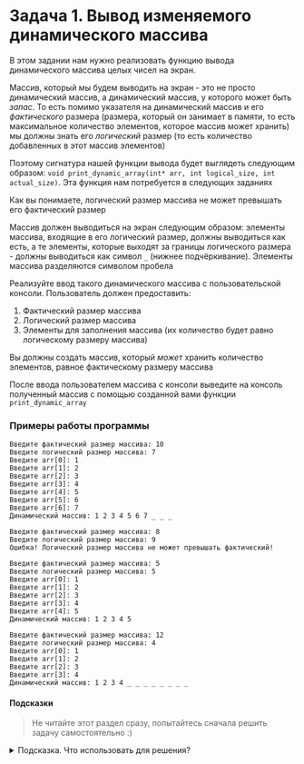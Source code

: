 # Задача 1. Вывод изменяемого динамического массива
В этом задании нам нужно реализовать функцию вывода динамического массива целых чисел на экран.

Массив, который мы будем выводить на экран - это не просто динамический массив, а динамический массив, у которого может быть *запас*. То есть помимо указателя на динамический массив и его *фактического* размера (размера, который он занимает в памяти, то есть максимальное количество элементов, которое массив может хранить) мы должны знать его *логический* размер (то есть количество добавленных в этот массив элементов)

Поэтому сигнатура нашей функции вывода будет выглядеть следующим образом: `void print_dynamic_array(int* arr, int logical_size, int actual_size)`. Эта функция нам потребуется в следующих заданиях

Как вы понимаете, логический размер массива не может превышать его фактический размер

Массив должен выводиться на экран следующим образом: элементы массива, входящие в его логический размер, должны выводиться как есть, а те элементы, которые выходят за границы логического размера - должны выводиться как символ `_` (нижнее подчёркивание). Элементы массива разделяются символом пробела

Реализуйте ввод такого динамического массива с пользовательской консоли. Пользователь должен предоставить:
1. Фактический размер массива
2. Логический размер массива
3. Элементы для заполнения массива (их количество будет равно логическому размеру массива)

Вы должны создать массив, который *может* хранить количество элементов, равное фактическому размеру массива

После ввода пользователем массива с консоли выведите на консоль полученный массив с помощью созданной вами функции `print_dynamic_array`

### Примеры работы программы

```
Введите фактичеcкий размер массива: 10
Введите логический размер массива: 7
Введите arr[0]: 1
Введите arr[1]: 2
Введите arr[2]: 3
Введите arr[3]: 4
Введите arr[4]: 5
Введите arr[5]: 6
Введите arr[6]: 7
Динамический массив: 1 2 3 4 5 6 7 _ _ _
```

```
Введите фактичеcкий размер массива: 8
Введите логический размер массива: 9
Ошибка! Логический размер массива не может превышать фактический!
```

```
Введите фактичеcкий размер массива: 5
Введите логический размер массива: 5
Введите arr[0]: 1
Введите arr[1]: 2
Введите arr[2]: 3
Введите arr[3]: 4
Введите arr[4]: 5
Динамический массив: 1 2 3 4 5
```

```
Введите фактичеcкий размер массива: 12
Введите логический размер массива: 4
Введите arr[0]: 1
Введите arr[1]: 2
Введите arr[2]: 3
Введите arr[3]: 4
Динамический массив: 1 2 3 4 _ _ _ _ _ _ _ _
```
#### Подсказки

> Не читайте этот раздел сразу, попытайтесь сначала решить задачу самостоятельно :)

<details>

<summary>Подсказка. Что использовать для решения?</summary>

Для создания динамического массива целых чисел заданного размера используйте оператор `new int[]`

Для вывода массива на консоль используйте цикл `for`

Для определения, когда нужно начать выводить символ `_` - сравнивайте текущий индекс массива с переданным логическим размером этого массива

</details>